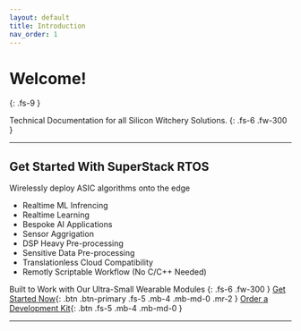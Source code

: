 ```yaml
---
layout: default
title: Introduction
nav_order: 1
---
```


# Welcome!
{: .fs-9 }

Technical Documentation for all Silicon Witchery Solutions.
{: .fs-6 .fw-300 }

---

## Get Started With SuperStack RTOS

Wirelessly deploy ASIC algorithms onto the edge
- Realtime ML Infrencing
- Realtime Learning
- Bespoke AI Applications
- Sensor Aggrigation
- DSP Heavy Pre-processing
- Sensitive Data Pre-processing
- Translationless Cloud Compatibility
- Remotly Scriptable Workflow (No C/C++ Needed)

Built to Work with Our Ultra-Small Wearable Modules
{: .fs-6 .fw-300 }
[Get Started Now](#){: .btn .btn-primary .fs-5 .mb-4 .mb-md-0 .mr-2 } [Order a Development Kit](#){: .btn .fs-5 .mb-4 .mb-md-0 }

---